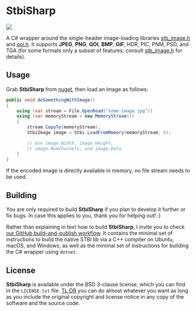 # StbiSharp

![](https://github.com/tom94/stbi-sharp/workflows/CI/badge.svg)

A C# wrapper around the single-header image-loading libraries [stb_image.h](https://github.com/nothings/stb/blob/master/stb_image.h) and [qoi.h](https://github.com/phoboslab/qoi/blob/master/qoi.h). It supports __JPEG__, __PNG__, __QOI__, __BMP__, __GIF__, HDR, PIC, PNM, PSD, and TGA (for some formats only a subset of features; consult [stb_image.h](https://github.com/nothings/stb/blob/master/stb_image.h) for details).

## Usage

Grab __StbiSharp__ from [nuget](https://www.nuget.org/packages/StbiSharp/), then load an image as follows:
```csharp
public void doSomethingWithImage()
{
    using (var stream = File.OpenRead("some-image.jpg"))
    using (var memoryStream = new MemoryStream())
    {
        stream.CopyTo(memoryStream);
        StbiImage image = Stbi.LoadFromMemory(memoryStream, 4);

        // Use image.Width, image.Height,
        // image.NumChannels, and image.Data.
    }
}
```
If the encoded image is directly available in memory, no file stream needs to be used.


## Building

You are only required to build __StbiSharp__ if you plan to develop it further or fix bugs. In case this applies to you, thank you for helping out! :)

Rather than explaining in text how to build __StbiSharp__, I invite you to check [our GitHub build-and-publish workflow](https://github.com/Tom94/stbi-sharp/blob/master/.github/workflows/main.yml). It contains the minimal set of instructions to build the native STBI lib via a C++ compiler on Ubuntu, macOS, and Windows, as well as the minimal set of instructions for building the C# wrapper using `dotnet`.


## License

__StbiSharp__ is available under the BSD 3-clause license, which you can find in the `LICENSE.txt` file. [TL;DR](https://tldrlegal.com/license/bsd-3-clause-license-(revised)) you can do almost whatever you want as long as you include the original copyright and license notice in any copy of the software and the source code.
